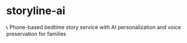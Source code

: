 # storyline-ai
📞 Phone-based bedtime story service with AI personalization and voice preservation for families
